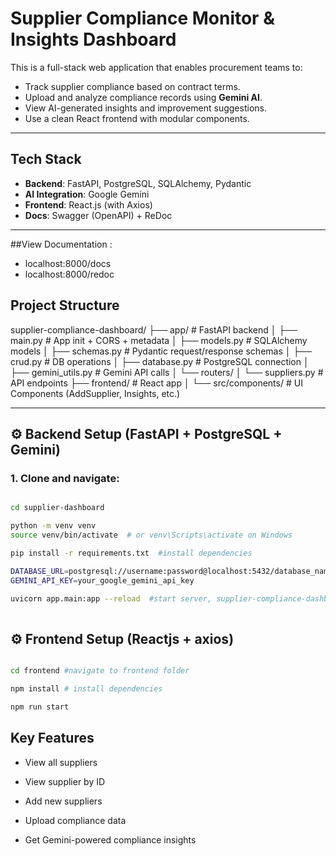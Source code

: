 # Supplier Compliance Monitor & Insights Dashboard

This is a full-stack web application that enables procurement teams to:

- Track supplier compliance based on contract terms.
- Upload and analyze compliance records using **Gemini AI**.
- View AI-generated insights and improvement suggestions.
- Use a clean React frontend with modular components.

---

##  Tech Stack

- **Backend**: FastAPI, PostgreSQL, SQLAlchemy, Pydantic
- **AI Integration**: Google Gemini 
- **Frontend**: React.js (with Axios)
- **Docs**: Swagger (OpenAPI)  + ReDoc

---

##View Documentation : 

 - localhost:8000/docs
 - localhost:8000/redoc

##  Project Structure
supplier-compliance-dashboard/
├── app/ # FastAPI backend
│ ├── main.py # App init + CORS + metadata
│ ├── models.py # SQLAlchemy models
│ ├── schemas.py # Pydantic request/response schemas
│ ├── crud.py # DB operations
│ ├── database.py # PostgreSQL connection
│ ├── gemini_utils.py # Gemini API calls
│ └── routers/
│     └── suppliers.py # API endpoints
├── frontend/ # React app
│     └── src/components/ # UI Components (AddSupplier, Insights, etc.)

---

## ⚙️ Backend Setup (FastAPI + PostgreSQL + Gemini)

### 1. Clone and navigate:

```bash

cd supplier-dashboard

python -m venv venv
source venv/bin/activate  # or venv\Scripts\activate on Windows

pip install -r requirements.txt  #install dependencies

DATABASE_URL=postgresql://username:password@localhost:5432/database_name
GEMINI_API_KEY=your_google_gemini_api_key

uvicorn app.main:app --reload  #start server, supplier-compliance-dashboard/
 
```
## ⚙️ Frontend Setup (Reactjs + axios)

```bash

cd frontend #navigate to frontend folder

npm install # install dependencies

npm run start

```

## Key Features
- View all suppliers

- View supplier by ID

- Add new suppliers

- Upload compliance data

- Get Gemini-powered compliance insights